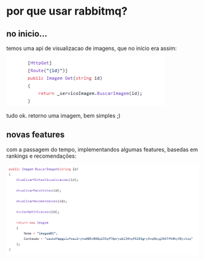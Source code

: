 # por que usar rabbitmq? 

## no inicio...

temos uma api de visualizacao de imagens, que no início era assim:

![api](./imagens/buscar-imagem-01.PNG)

tudo ok. retorno uma imagem, bem simples ;)

## novas features

com a passagem do tempo, implementandos algumas features, basedas em rankings e recomendações:

![api](./imagens/buscar-imagem-02.PNG)
